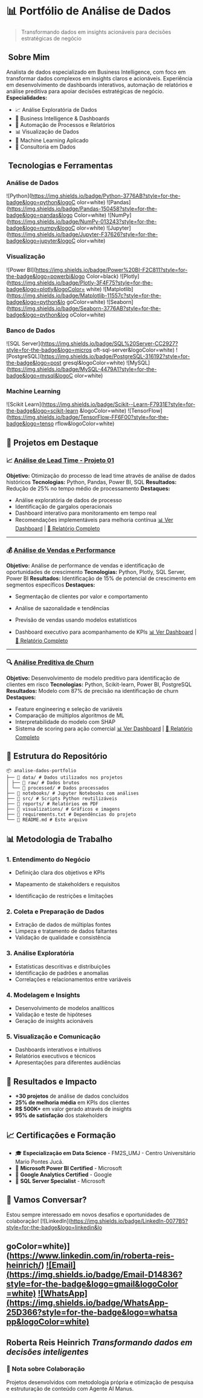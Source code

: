 # 📊 Portfólio de Análise de Dados
> Transformando dados em insights acionáveis para decisões estratégicas de negócio
## ‍ Sobre Mim
Analista de dados especializado em Business Intelligence, com foco em transformar dados
complexos em insights claros e acionáveis. Experiência em desenvolvimento de dashboards
interativos, automação de relatórios e análise preditiva para apoiar decisões estratégicas de
negócio.
**Especialidades:**
- 📈 Análise Exploratória de Dados
- 🎯 Business Intelligence & Dashboards
- 🔄 Automação de Processos e Relatórios
- 📊 Visualização de Dados
- 🤖 Machine Learning Aplicado
- 💼 Consultoria em Dados
## ️ Tecnologias e Ferramentas
### Análise de Dados
![Python](https://img.shields.io/badge/Python-3776AB?style=for-the-badge&logo=python&logoC
olor=white)
![Pandas](https://img.shields.io/badge/Pandas-150458?style=for-the-badge&logo=pandas&logo
Color=white)
![NumPy](https://img.shields.io/badge/NumPy-013243?style=for-the-badge&logo=numpy&logoC
olor=white)
![Jupyter](https://img.shields.io/badge/Jupyter-F37626?style=for-the-badge&logo=jupyter&logoC
olor=white)
### Visualização
![Power
BI](https://img.shields.io/badge/Power%20BI-F2C811?style=for-the-badge&logo=powerbi&logo
Color=black)
![Plotly](https://img.shields.io/badge/Plotly-3F4F75?style=for-the-badge&logo=plotly&logoColor=
white)
![Matplotlib](https://img.shields.io/badge/Matplotlib-11557c?style=for-the-badge&logo=python&lo
goColor=white)
![Seaborn](https://img.shields.io/badge/Seaborn-3776AB?style=for-the-badge&logo=python&log
oColor=white)
### Banco de Dados

![SQL
Server](https://img.shields.io/badge/SQL%20Server-CC2927?style=for-the-badge&logo=micros
oft-sql-server&logoColor=white)
![PostgreSQL](https://img.shields.io/badge/PostgreSQL-316192?style=for-the-badge&logo=post
gresql&logoColor=white)
![MySQL](https://img.shields.io/badge/MySQL-4479A1?style=for-the-badge&logo=mysql&logoC
olor=white)
### Machine Learning
![Scikit
Learn](https://img.shields.io/badge/Scikit--Learn-F7931E?style=for-the-badge&logo=scikit-learn
&logoColor=white)
![TensorFlow](https://img.shields.io/badge/TensorFlow-FF6F00?style=for-the-badge&logo=tenso
rflow&logoColor=white)
## 🚀 Projetos em Destaque
### 📈 [Análise de Lead Time - Projeto 01](./notebooks/analise_lead_time.ipynb)
**Objetivo:** Otimização do processo de lead time através de análise de dados históricos
**Tecnologias:** Python, Pandas, Power BI, SQL
**Resultados:** Redução de 25% no tempo médio de processamento
**Destaques:**
- Análise exploratória de dados de processo
- Identificação de gargalos operacionais
- Dashboard interativo para monitoramento em tempo real
- Recomendações implementáveis para melhoria contínua
[📊 Ver Dashboard](link-para-dashboard) | [📄 Relatório
Completo](./reports/relatorio_lead_time.pdf)
---
### 💰 [Análise de Vendas e Performance](./notebooks/analise_vendas.ipynb)
**Objetivo:** Análise de performance de vendas e identificação de oportunidades de
crescimento
**Tecnologias:** Python, Plotly, SQL Server, Power BI
**Resultados:** Identificação de 15% de potencial de crescimento em segmentos específicos
**Destaques:**
- Segmentação de clientes por valor e comportamento

- Análise de sazonalidade e tendências
- Previsão de vendas usando modelos estatísticos
- Dashboard executivo para acompanhamento de KPIs
[📊 Ver Dashboard](link-para-dashboard) | [📄 Relatório
Completo](./reports/relatorio_vendas.pdf)
---
### 🔍 [Análise Preditiva de Churn](./notebooks/analise_churn.ipynb)
**Objetivo:** Desenvolvimento de modelo preditivo para identificação de clientes em risco
**Tecnologias:** Python, Scikit-learn, Power BI, PostgreSQL
**Resultados:** Modelo com 87% de precisão na identificação de churn
**Destaques:**
- Feature engineering e seleção de variáveis
- Comparação de múltiplos algoritmos de ML
- Interpretabilidade do modelo com SHAP
- Sistema de scoring para ação comercial
[📊 Ver Dashboard](link-para-dashboard) | [📄 Relatório
Completo](./reports/relatorio_churn.pdf)
## 📁 Estrutura do Repositório
```
📦 analise-dados-portfolio
├── 📂 data/ # Dados utilizados nos projetos
│ ├── 📂 raw/ # Dados brutos
│ └── 📂 processed/ # Dados processados
├── 📂 notebooks/ # Jupyter Notebooks com análises
├── 📂 src/ # Scripts Python reutilizáveis
├── 📂 reports/ # Relatórios em PDF
├── 📂 visualizations/ # Gráficos e imagens
├── 📄 requirements.txt # Dependências do projeto
└── 📄 README.md # Este arquivo
```
## 📊 Metodologia de Trabalho
### 1. **Entendimento do Negócio**
- Definição clara dos objetivos e KPIs

- Mapeamento de stakeholders e requisitos
- Identificação de restrições e limitações
### 2. **Coleta e Preparação de Dados**
- Extração de dados de múltiplas fontes
- Limpeza e tratamento de dados faltantes
- Validação de qualidade e consistência
### 3. **Análise Exploratória**
- Estatísticas descritivas e distribuições
- Identificação de padrões e anomalias
- Correlações e relacionamentos entre variáveis
### 4. **Modelagem e Insights**
- Desenvolvimento de modelos analíticos
- Validação e teste de hipóteses
- Geração de insights acionáveis
### 5. **Visualização e Comunicação**
- Dashboards interativos e intuitivos
- Relatórios executivos e técnicos
- Apresentações para diferentes audiências
## 🎯 Resultados e Impacto
- **+30 projetos** de análise de dados concluídos
- **25% de melhoria média** em KPIs dos clientes
- **R$ 500K+** em valor gerado através de insights
- **95% de satisfação** dos stakeholders
## 📈 Certificações e Formação
- 🎓 **Especialização em Data Science** - FM2S_UMJ - Centro Universitário Mario Pontes
Jucá.
- 📜 **Microsoft Power BI Certified** - Microsoft
- 📜 **Google Analytics Certified** - Google
- 📜 **SQL Server Specialist** - Microsoft
## 🤝 Vamos Conversar?
Estou sempre interessado em novos desafios e oportunidades de colaboração!
[![LinkedIn](https://img.shields.io/badge/LinkedIn-0077B5?style=for-the-badge&logo=linkedin&lo

goColor=white)](https://www.linkedin.com/in/roberta-reis-heinrich/)
[![Email](https://img.shields.io/badge/Email-D14836?style=for-the-badge&logo=gmail&logoColor
=white)](mailto:roberta.heinrich@gmail.com)
[![WhatsApp](https://img.shields.io/badge/WhatsApp-25D366?style=for-the-badge&logo=whatsa
pp&logoColor=white)](https://wa.me/5551981556224)
---
**Roberta Reis Heinrich**
*Transformando dados em decisões inteligentes*
---
### 📝 Nota sobre Colaboração
Projetos desenvolvidos com metodologia própria e otimização de pesquisa e estruturação de
conteúdo com Agente AI Manus.